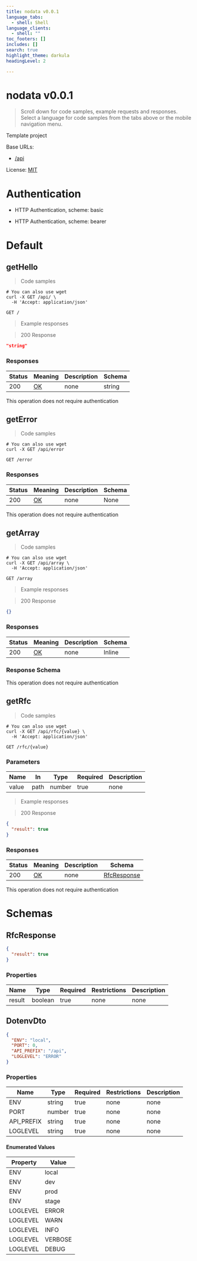 ```yaml
---
title: nodata v0.0.1
language_tabs:
  - shell: Shell
language_clients:
  - shell: ""
toc_footers: []
includes: []
search: true
highlight_theme: darkula
headingLevel: 2

---
```


<!-- Generator: Widdershins v4.0.1 -->

<h1 id="nodata">nodata v0.0.1</h1>

> Scroll down for code samples, example requests and responses. Select a language for code samples from the tabs above or the mobile navigation menu.

Template project

Base URLs:

* <a href="/api">/api</a>

License: <a href="https://github.com/hieule3004/nest-template/blob/master/LICENSE.md">MIT</a>

# Authentication

- HTTP Authentication, scheme: basic 

- HTTP Authentication, scheme: bearer 

<h1 id="nodata-default">Default</h1>

## getHello

<a id="opIdgetHello"></a>

> Code samples

```shell
# You can also use wget
curl -X GET /api/ \
  -H 'Accept: application/json'

```

`GET /`

> Example responses

> 200 Response

```json
"string"
```

<h3 id="gethello-responses">Responses</h3>

|Status|Meaning|Description|Schema|
|---|---|---|---|
|200|[OK](https://tools.ietf.org/html/rfc7231#section-6.3.1)|none|string|

<aside class="success">
This operation does not require authentication
</aside>

## getError

<a id="opIdgetError"></a>

> Code samples

```shell
# You can also use wget
curl -X GET /api/error

```

`GET /error`

<h3 id="geterror-responses">Responses</h3>

|Status|Meaning|Description|Schema|
|---|---|---|---|
|200|[OK](https://tools.ietf.org/html/rfc7231#section-6.3.1)|none|None|

<aside class="success">
This operation does not require authentication
</aside>

## getArray

<a id="opIdgetArray"></a>

> Code samples

```shell
# You can also use wget
curl -X GET /api/array \
  -H 'Accept: application/json'

```

`GET /array`

> Example responses

> 200 Response

```json
{}
```

<h3 id="getarray-responses">Responses</h3>

|Status|Meaning|Description|Schema|
|---|---|---|---|
|200|[OK](https://tools.ietf.org/html/rfc7231#section-6.3.1)|none|Inline|

<h3 id="getarray-responseschema">Response Schema</h3>

<aside class="success">
This operation does not require authentication
</aside>

## getRfc

<a id="opIdgetRfc"></a>

> Code samples

```shell
# You can also use wget
curl -X GET /api/rfc/{value} \
  -H 'Accept: application/json'

```

`GET /rfc/{value}`

<h3 id="getrfc-parameters">Parameters</h3>

|Name|In|Type|Required|Description|
|---|---|---|---|---|
|value|path|number|true|none|

> Example responses

> 200 Response

```json
{
  "result": true
}
```

<h3 id="getrfc-responses">Responses</h3>

|Status|Meaning|Description|Schema|
|---|---|---|---|
|200|[OK](https://tools.ietf.org/html/rfc7231#section-6.3.1)|none|[RfcResponse](#schemarfcresponse)|

<aside class="success">
This operation does not require authentication
</aside>

# Schemas

<h2 id="tocS_RfcResponse">RfcResponse</h2>
<!-- backwards compatibility -->
<a id="schemarfcresponse"></a>
<a id="schema_RfcResponse"></a>
<a id="tocSrfcresponse"></a>
<a id="tocsrfcresponse"></a>

```json
{
  "result": true
}

```

### Properties

|Name|Type|Required|Restrictions|Description|
|---|---|---|---|---|
|result|boolean|true|none|none|

<h2 id="tocS_DotenvDto">DotenvDto</h2>
<!-- backwards compatibility -->
<a id="schemadotenvdto"></a>
<a id="schema_DotenvDto"></a>
<a id="tocSdotenvdto"></a>
<a id="tocsdotenvdto"></a>

```json
{
  "ENV": "local",
  "PORT": 0,
  "API_PREFIX": "/api",
  "LOGLEVEL": "ERROR"
}

```

### Properties

|Name|Type|Required|Restrictions|Description|
|---|---|---|---|---|
|ENV|string|true|none|none|
|PORT|number|true|none|none|
|API_PREFIX|string|true|none|none|
|LOGLEVEL|string|true|none|none|

#### Enumerated Values

|Property|Value|
|---|---|
|ENV|local|
|ENV|dev|
|ENV|prod|
|ENV|stage|
|LOGLEVEL|ERROR|
|LOGLEVEL|WARN|
|LOGLEVEL|INFO|
|LOGLEVEL|VERBOSE|
|LOGLEVEL|DEBUG|

